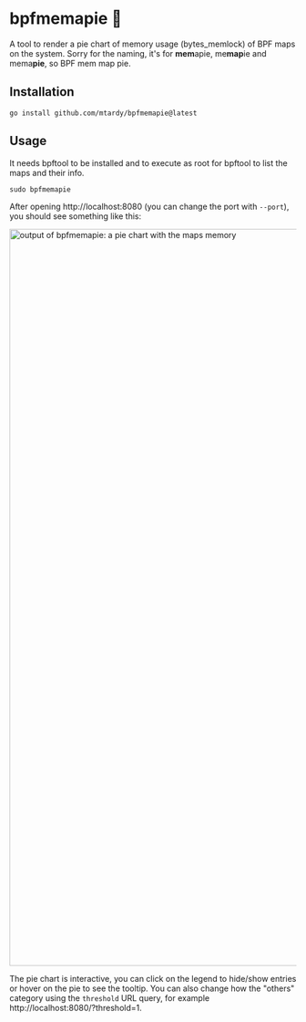 # bpfmemapie 🥧

A tool to render a pie chart of memory usage (bytes_memlock) of BPF maps on the
system. Sorry for the naming, it's for **mem**apie, me**map**ie and mema**pie**,
so BPF mem map pie.

## Installation

```shell
go install github.com/mtardy/bpfmemapie@latest
```

## Usage

It needs bpftool to be installed and to execute as root for bpftool to list the
maps and their info.

```shell
sudo bpfmemapie
```

After opening http://localhost:8080 (you can change the port with `--port`), you
should see something like this:

<img width="1292" alt="output of bpfmemapie: a pie chart with the maps memory" 
  src="https://github.com/mtardy/bpfmemapie/assets/11256051/3b987551-34d2-4270-9421-4b84eff56415">

The pie chart is interactive, you can click on the legend to hide/show entries
or hover on the pie to see the tooltip. You can also change how the "others"
category using the `threshold` URL query, for example 
http://localhost:8080/?threshold=1.
